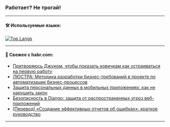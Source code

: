 ### Работает? Не трогай!

---
<!--
#### 🛠️ Technical stack:

![Java](https://img.shields.io/badge/Java-informational?logo=Oracle&style=flat&logoColor=white&color=FF4500)
![Kotlin](https://img.shields.io/badge/Kotlin-informational?logo=Kotlin&style=flat&logoColor=white&color=774D97)
![TS](https://img.shields.io/badge/TypeScript-informational?logo=typeScript&style=flat&logoColor=black&color=017acc)
![Python](https://img.shields.io/badge/Python-informational?logo=Python&style=flat&logoColor=black&color=ffdd54) <br>
![Spring](https://img.shields.io/badge/Spring-informational?logo=Spring&style=flat&logoColor=white&color=6DB33F) 
![SpringBoot](https://img.shields.io/badge/SpringBoot-informational?logo=SpringBoot&style=flat&logoColor=white&color=6DB33F)
![Nest](https://img.shields.io/badge/NestJS-informational?logo=NestJS&style=flat&logoColor=white&color=E0234E) 
![NodeJS](https://img.shields.io/badge/NodeJS-informational?logo=node.js&style=flat&logoColor=white&color=70A760)<br>
![PostgreSQL](https://img.shields.io/badge/PostgreSQL-informational?logo=PostgreSQL&style=flat&logoColor=white&color=DAA520)
![MongoDB](https://img.shields.io/badge/MongoDB-informational?logo=MongoDB&style=flat&logoColor=white&color=870000)
![Apache](https://img.shields.io/badge/Apache-informational?logo=apache&style=flat&logoColor=white&color=f74e28)

___ 
-->

#### 🛠️ Используемые языки:

[![Top Langs](https://github-readme-stats-u2qms2cxw-advtsettinggmailcoms-projects.vercel.app/api/top-langs/?username=zloylis&langs_count=10&hide_title=true&title_color=e6edf3&size_weight=0.5&count_weight=0.5&layout=compact&hide_progress=true&hide_border=true&theme=dracula)](https://github.com/zloylis)

<!---


####  :octocat:&nbsp;&nbsp; Статистика:

![GitHub stats](https://github-readme-stats-u2qms2cxw-advtsettinggmailcoms-projects.vercel.app/api?username=zloylis&show_icons=true&hide_border=true&theme=dracula&title_color=e6edf3&include_all_commits=true&count_private=true&hide_rank=false&hide_title=true&rank_icon=github)
-->
---

#### 💬 Свежее с habr.com:

<!-- BLOG-POST-LIST:START -->
- [Притворяюсь Джуном, чтобы показать новичкам как устраиваться на первую работу](https://habr.com/ru/articles/826166/?utm_source=habrahabr&utm_medium=rss&utm_campaign=826166)
- [ЛЮСТРА: Методика разработки бизнес-требований в проекте по автоматизации бизнес-процессов](https://habr.com/ru/articles/826150/?utm_source=habrahabr&utm_medium=rss&utm_campaign=826150)
- [Защита персональных данных в мобильных приложениях: как не нарушить закон](https://habr.com/ru/companies/swordfish_security/articles/826132/?utm_source=habrahabr&utm_medium=rss&utm_campaign=826132)
- [Безопасность в Django: защита от распространенных угроз веб-приложений](https://habr.com/ru/companies/vk/articles/823740/?utm_source=habrahabr&utm_medium=rss&utm_campaign=823740)
- [[Перевод] «Создание эффективных отчетов об ошибках»: краткое руководство](https://habr.com/ru/articles/825852/?utm_source=habrahabr&utm_medium=rss&utm_campaign=825852)
<!-- BLOG-POST-LIST:END -->

---
